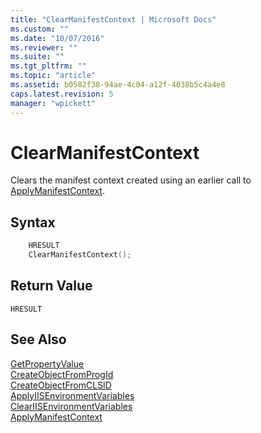 ```yaml
---
title: "ClearManifestContext | Microsoft Docs"
ms.custom: ""
ms.date: "10/07/2016"
ms.reviewer: ""
ms.suite: ""
ms.tgt_pltfrm: ""
ms.topic: "article"
ms.assetid: b0582f38-94ae-4c04-a12f-4038b5c4a4e8
caps.latest.revision: 5
manager: "wpickett"
---
```

# ClearManifestContext
Clears the manifest context created using an earlier call to [ApplyManifestContext](../../extenions\express-api-ref/applymanifestcontext.md).  
  
## Syntax  
  
```cpp  
    HRESULT  
    ClearManifestContext();  
```  
  
## Return Value  
 `HRESULT`  
  
## See Also  
 [GetPropertyValue](../../extenions\express-api-ref/getpropertyvalue.md)   
 [CreateObjectFromProgId](../../extenions\express-api-ref/createobjectfromprogid.md)   
 [CreateObjectFromCLSID](../../extenions\express-api-ref/createobjectfromclsid.md)   
 [ApplyIISEnvironmentVariables](../../extenions\express-api-ref/applyiisenvironmentvariables.md)   
 [ClearIISEnvironmentVariables](../../extenions\express-api-ref/cleariisenvironmentvariables.md)   
 [ApplyManifestContext](../../extenions\express-api-ref/applymanifestcontext.md)